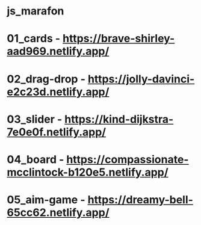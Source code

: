 # js_marafon
# 01_cards - https://brave-shirley-aad969.netlify.app/
# 02_drag-drop - https://jolly-davinci-e2c23d.netlify.app/
# 03_slider - https://kind-dijkstra-7e0e0f.netlify.app/
# 04_board - https://compassionate-mcclintock-b120e5.netlify.app/
# 05_aim-game - https://dreamy-bell-65cc62.netlify.app/
